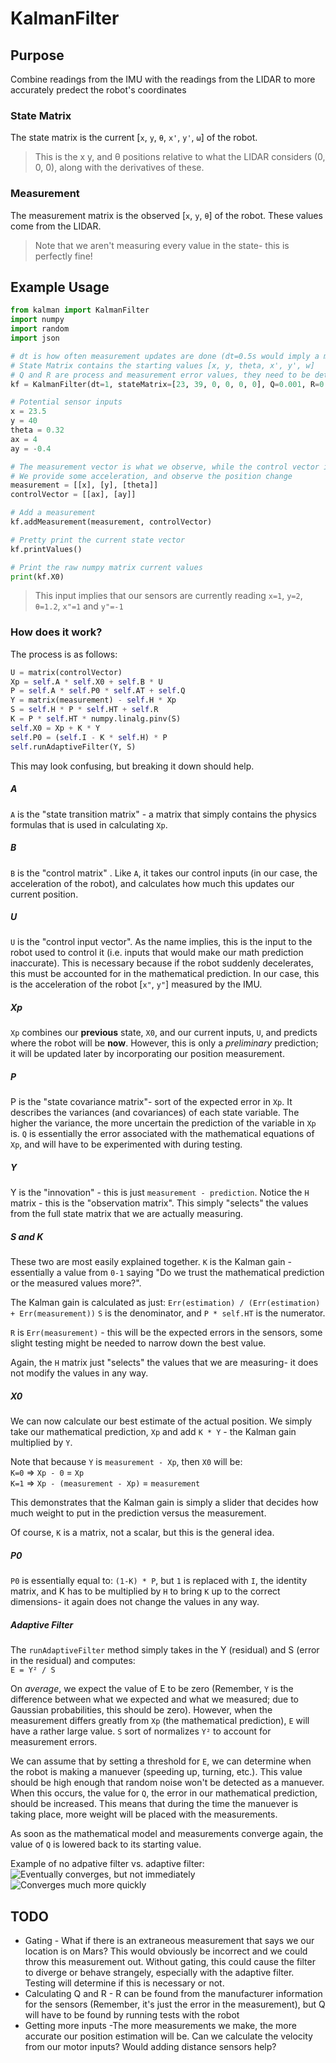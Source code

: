 # KalmanFilter

## Purpose
Combine readings from the IMU with the readings from the LIDAR to more accurately predect the robot's coordinates

### State Matrix
The state matrix is the current [`x`, `y`, `θ`, `x'`, `y'`, `ω`] of the robot. 
> This is the x y, and θ positions relative to what the LIDAR considers (0, 0, 0), along with the derivatives of these.

### Measurement
The measurement matrix is the observed [`x`, `y`, `θ`] of the robot. These values come from the LIDAR.
> Note that we aren't measuring every value in the state- this is perfectly fine!

## Example Usage
```py
from kalman import KalmanFilter
import numpy
import random
import json

# dt is how often measurement updates are done (dt=0.5s would imply a measurement every 0.5s)
# State Matrix contains the starting values [x, y, theta, x', y', w]
# Q and R are process and measurement error values, they need to be determined
kf = KalmanFilter(dt=1, stateMatrix=[23, 39, 0, 0, 0, 0], Q=0.001, R=0.1)

# Potential sensor inputs
x = 23.5
y = 40
theta = 0.32
ax = 4
ay = -0.4

# The measurement vector is what we observe, while the control vector is what we input.
# We provide some acceleration, and observe the position change
measurement = [[x], [y], [theta]]
controlVector = [[ax], [ay]]

# Add a measurement
kf.addMeasurement(measurement, controlVector)

# Pretty print the current state vector
kf.printValues()

# Print the raw numpy matrix current values
print(kf.X0)

```
> This input implies that our sensors are currently reading `x=1`, `y=2`, `θ=1.2`, `x"=1` and `y"=-1`
### How does it work?
The process is as follows:
```py
U = matrix(controlVector)
Xp = self.A * self.X0 + self.B * U
P = self.A * self.P0 * self.AT + self.Q
Y = matrix(measurement) - self.H * Xp
S = self.H * P * self.HT + self.R
K = P * self.HT * numpy.linalg.pinv(S)
self.X0 = Xp + K * Y
self.P0 = (self.I - K * self.H) * P
self.runAdaptiveFilter(Y, S)
```

This may look confusing, but breaking it down should help.

##### A
`A` is the "state transition matrix" - a matrix that simply contains the physics formulas that is used in calculating `Xp`.

##### B
`B` is the "control matrix" . Like `A`, it takes our control inputs (in our case, the acceleration of the robot), and calculates how much this updates our current position.

##### U
`U` is the "control input vector". As the name implies, this is the input to the robot used to control it (i.e. inputs that would make our math prediction inaccurate). This is necessary because if the robot suddenly decelerates, this must be accounted for in the mathematical prediction. In our case, this is the acceleration of the robot [`x"`, `y"`] measured by the IMU.

##### Xp
`Xp` combines our **previous** state, `X0`, and our current inputs, `U`, and predicts where the robot will be **now**. However, this is only a *preliminary* prediction; it will be updated later by incorporating our position measurement.

##### P
P is the "state covariance matrix"- sort of the expected error in `Xp`. It describes the variances (and covariances) of each state variable. The higher the variance, the more uncertain the prediction of the variable in `Xp` is. `Q` is essentially the error associated with the mathematical equations of `Xp`, and will have to be experimented with during testing.

##### Y
Y is the "innovation" - this is just `measurement - prediction`. Notice the `H` matrix - this is the "observation matrix". This simply "selects" the values from the full state matrix that we are actually measuring.

##### S and K
These two are most easily explained together.
`K` is the Kalman gain - essentially a value from `0-1` saying "Do we trust the mathematical prediction or the measured values more?".

The Kalman gain is calculated as just: `Err(estimation) / (Err(estimation) + Err(measurement))`
`S` is the denominator, and `P * self.HT` is the numerator. 

`R` is `Err(measurement)` - this will be the expected errors in the sensors, some slight testing might be needed to narrow down the best value.

Again, the `H` matrix just "selects" the values that we are measuring- it does not modify the values in any way.

##### X0
We can now calculate our best estimate of the actual position. We simply take our mathematical prediction, `Xp` and add `K * Y` - the Kalman gain multiplied by `Y`.

Note that because `Y` is `measurement - Xp`, then `X0` will be:  
`K=0` => `Xp - 0` = `Xp`  
`K=1` => `Xp - (measurement - Xp)` = `measurement`

This demonstrates that the Kalman gain is simply a slider that decides how much weight to put in the prediction versus the measurement. 

Of course, `K` is a matrix, not a scalar, but this is the general idea.

##### P0
`P0` is essentially equal to: `(1-K) * P`, but `1` is replaced with `I`, the identity matrix, and K has to be multiplied by `H` to bring `K` up to the correct dimensions- it again does not change the values in any way. 

##### Adaptive Filter
The `runAdaptiveFilter` method simply takes in the Y (residual) and S (error in the residual) and computes:  
`E = Y² / S`

On *average*, we expect the value of E to be zero (Remember, `Y` is the difference between what we expected and what we measured; due to Gaussian probabilities, this should be zero). However, when the measurement differs greatly from `Xp` (the mathematical prediction), `E` will have a rather large value. `S` sort of normalizes `Y²` to account for measurement errors. 

We can assume that by setting a threshold for `E`, we can determine when the robot is making a manuever (speeding up, turning, etc.). This value should be high enough that random noise won't be detected as a manuever. When this occurs, the value for `Q`, the error in our mathematical prediction, should be increased. This means that during the time the manuever is taking place, more weight will be placed with the measurements. 

As soon as the mathematical model and measurements converge again, the value of `Q` is lowered back to its starting value.

Example of no adpative filter vs. adaptive filter:
![Eventually converges, but not immediately](https://i.imgur.com/2QiUl6k.png)
![Converges much more quickly](https://i.imgur.com/CAeJ9of.png)

## TODO
- Gating - What if there is an extraneous measurement that says we our location is on Mars? This would obviously be incorrect and we could throw this measurement out. Without gating, this could cause the filter to diverge or behave strangely, especially with the adaptive filter. Testing will determine if this is necessary or not.
- Calculating Q and R - R can be found from the manufacturer information for the sensors (Remember, it's just the error in the measurement), but Q will have to be found by running tests with the robot
- Getting more inputs -The more measurements we make, the more accurate our position estimation will be. Can we calculate the velocity from our motor inputs? Would adding distance sensors help?
